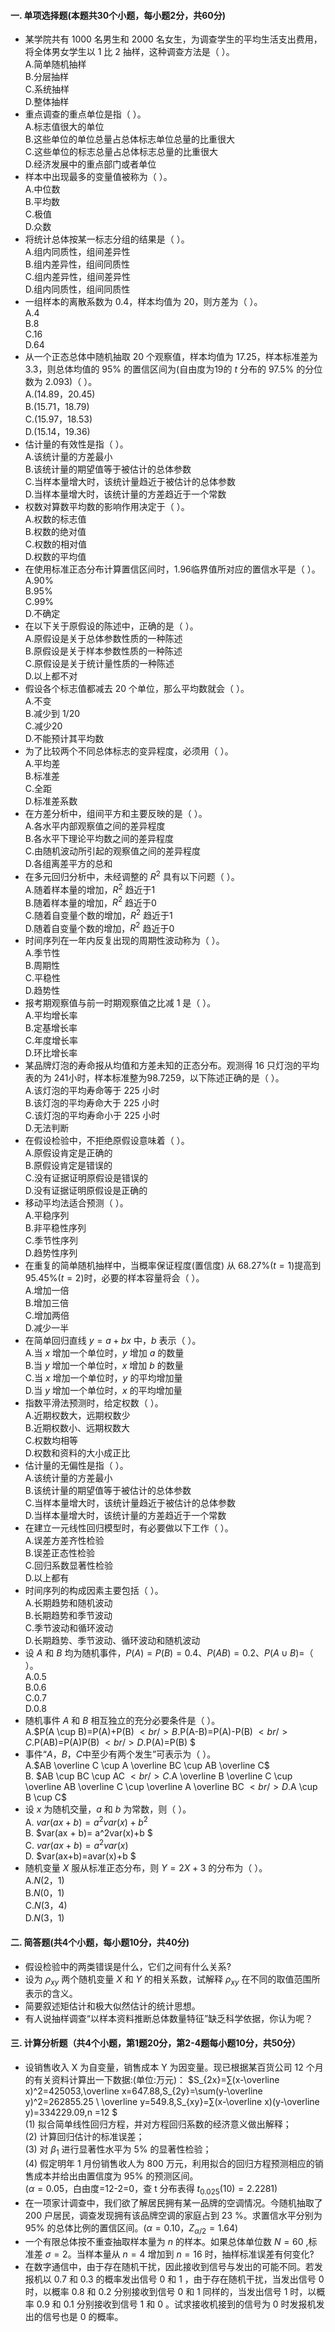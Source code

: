 #### 一. 单项选择题(本题共30个小题，每小题2分，共60分)


 -  某学院共有 1000 名男生和 2000 名女生，为调查学生的平均生活支出费用，将全体男女学生以 1 比 2 抽样，这种调查方法是（ ）。<br />A.简单随机抽样<br />B.分层抽样<br />C.系统抽样<br />D.整体抽样 
-  重点调查的重点单位是指（ ）。<br />A.标志值很大的单位<br />B.这些单位的单位总量占总体标志单位总量的比重很大<br />C.这些单位的标志总量占总体标志总量的比重很大<br />D.经济发展中的重点部门或者单位 
-  样本中出现最多的变量值被称为（ ）。<br />A.中位数<br />B.平均数<br />C.极值<br />D.众数 
-  将统计总体按某一标志分组的结果是（ ）。<br />A.组内同质性，组间差异性<br />B.组内差异性，组间同质性<br />C.组内差异性，组间差异性<br />D.组内同质性，组间同质性 
-  一组样本的离散系数为 0.4，样本均值为 20，则方差为（ ）。<br />A.4<br />B.8<br />C.16<br />D.64 
-  从一个正态总体中随机抽取 20 个观察值，样本均值为 17.25，样本标准差为 3.3，则总体均值的 95% 的置信区间为(自由度为19的 $t$ 分布的 97.5% 的分位数为 2.093)（ ）。<br />A.(14.89，20.45)<br />B.(15.71，18.79)<br />C.(15.97，18.53)<br />D.(15.14，19.36) 
-  估计量的有效性是指（ ）。<br />A.该统计量的方差最小<br />B.该统计量的期望值等于被估计的总体参数<br />C.当样本量增大时，该统计量趋近于被估计的总体参数<br />D.当样本量增大时，该统计量的方差趋近于一个常数 
-  权数对算数平均数的影响作用决定于（ ）。<br />A.权数的标志值<br />B.权数的绝对值<br />C.权数的相对值<br />D.权数的平均值 
-  在使用标准正态分布计算置信区间时，1.96临界值所对应的置信水平是（ ）。<br />A.90%<br />B.95%<br />C.99%<br />D.不确定 
-  在以下关于原假设的陈述中，正确的是（ ）。<br />A.原假设是关于总体参数性质的一种陈述<br />B.原假设是关于样本参数性质的一种陈述<br />C.原假设是关于统计量性质的一种陈述<br />D.以上都不对 
-  假设各个标志值都减去 20 个单位，那么平均数就会（ ）。<br />A.不变<br />B.减少到 1/20<br />C.减少20<br />D.不能预计其平均数 
-  为了比较两个不同总体标志的变异程度，必须用（ ）。<br />A.平均差<br />B.标准差<br />C.全距<br />D.标准差系数 
-  在方差分析中，组间平方和主要反映的是（ ）。<br />A.各水平内部观察值之间的差异程度<br />B.各水平下理论平均数之间的差异程度<br />C.由随机波动所引起的观察值之间的差异程度<br />D.各组离差平方的总和 
-  在多元回归分析中，未经调整的 $R^2$ 具有以下问题（ ）。<br />A.随着样本量的增加，$R^2$ 趋近于1<br />B.随着样本量的增加，$R^2$ 趋近于0<br />C.随着自变量个数的增加，$R^2$ 趋近于1<br />D.随着自变量个数的增加，$R^2$ 趋近于0 
-  时间序列在一年内反复出现的周期性波动称为（ ）。<br />A.季节性<br />B.周期性<br />C.平稳性<br />D.趋势性 
-  报考期观察值与前一时期观察值之比减 1 是（ ）。<br />A.平均增长率<br />B.定基增长率<br />C.年度增长率<br />D.环比增长率 
-  某品牌灯泡的寿命报从均值和方差未知的正态分布。观测得 16 只灯泡的平均表的为 241小时，样本标准整为98.7259，以下陈述正确的是（ ）。<br />A.该灯泡的平均寿命等于 225 小时<br />B.该灯泡的平均寿命大于 225 小时<br />C.该灯泡的平均寿命小于 225 小时<br />D.无法判断 
-  在假设检验中，不拒绝原假设意味着（ ）。<br />A.原假设肯定是正确的<br />B.原假设肯定是错误的<br />C.没有证据证明原假设是错误的<br />D.没有证据证明原假设是正确的 
-  移动平均法适合预测（ ）。<br />A.平稳序列<br />B.非平稳性序列<br />C.季节性序列<br />D.趋势性序列 
-  在重复的简单随机抽样中，当概率保证程度(置信度) 从 68.27%$(t=1)$提高到95.45%$(t=2)$时，必要的样本容量将会（ ）。<br />A.增加一倍<br />B.增加三倍<br />C.增加两倍<br />D.减少一半 
-  在简单回归直线 $y=a+bx$ 中，$b$ 表示（ ）。<br />A.当 $x$ 增加一个单位时，$y$ 增加 $a$ 的数量<br />B.当 $y$ 增加一个单位时，$x$ 增加 $b$ 的数量<br />C.当 $x$ 增加一个单位时，$y$ 的平均增加量<br />D.当 $y$ 增加一个单位时，$x$ 的平均增加量 
-  指数平滑法预测时，给定权数（ ）。<br />A.近期权数大，远期权数少<br />B.近期权数小、远期权数大<br />C.权数均相等<br />D.权数和资料的大小成正比 
-  估计量的无偏性是指（ ）。<br />A.该统计量的方差最小<br />B.该统计量的期望值等于被估计的总体参数<br />C.当样本量增大时，该统计量趋近于被估计的总体参数<br />D.当样本量增大时，该统计量的方差趋近于一个常数 
-  在建立一元线性回归模型时，有必要做以下工作（ ）。<br />A.误差方差齐性检验<br />B.误差正态性检验<br />C.回归系数显著性检验<br />D.以上都有 
-  时间序列的构成因素主要包括（ ）。<br />A.长期趋势和随机波动<br />B.长期趋势和季节波动<br />C.季节波动和循环波动<br />D.长期趋势、季节波动、循环波动和随机波动 
-  设 $A$ 和 $B$ 均为随机事件，$P(A)=P(B)=0.4、P(AB)=0.2、P(A \cup B)=$（ ）。<br />A.0.5<br />B.0.6<br />C.0.7<br />D.0.8 
-  随机事件 $A$ 和 $B$ 相互独立的充分必要条件是（ ）。<br />A.$P(A \cup B)=P(A)+P(B) $<br />B.$P(A-B)=P(A)-P(B) $<br />C.$P(AB)=P(A)P(B) $<br />D.$P(A)=P(B) $ 
-  事件“$A，B，C$中至少有两个发生”可表示为（ ）。<br />A.$AB \overline C \cup A  \overline BC \cup AB  \overline C$<br />B. $AB \cup BC \cup AC $<br />C.$A  \overline B  \overline C \cup  \overline AB \overline C \cup  \overline A  \overline BC $<br />D.$A \cup B \cup C$ 
-  设 $x$ 为随机交量，$a$ 和 $b$ 为常数，则（ ）。<br />A. $var(ax+b)=a^2var(x)+b^2$<br />B. $var(ax + b)= a^2var(x)+b $<br />C. $var(ax+b)=a^2 var(x)$<br />D. $var(ax+b)=avar(x)+b $ 
-  随机变量 $X$ 服从标准正态分布，则 $Y=2X+3$ 的分布为（ ）。<br />A.$N(2，1)$<br />B.$N(0，1)$<br />C.$N(3，4)$<br />D.$N(3，1)$ 


 #### 二. 简答题(共4个小题，每小题10分，共40分)


 - 假设检验中的两类错误是什么，它们之间有什么关系?
- 设为 $\rho_{xy }$ 两个随机变量 $X$ 和 $Y$ 的相关系数，试解释 $\rho_{xy }$ 在不同的取值范围所表示的含义。
- 简要叙述矩估计和极大似然估计的统计思想。
- 有人说抽样调查“以样本资料推断总体数量特征”缺乏科学依据，你认为呢？


 #### 三. 计算分析题（共4个小题，第1题20分，第2-4题每小题10分，共50分）


 -  设销售收入 X 为自变量，销售成本 Y 为因变量。现已根据某百货公司 12 个月的有关资料计算出一下数据:(单位:万元)： $S_{2x}=∑(x-\overline x)^2=425053,\overline x=647.88,S_{2y}=\sum(y-\overline y)^2=262855.25 \\ \overline y=549.8,S_{xy}=∑(x-\overline x)(y-\overline y)=334229.09,n =12
$<br />(1) 拟合简单线性回归方程，并对方程回归系数的经济意义做出解释；<br />(2) 计算回归估计的标准误差；<br />(3) 对 $\beta_1$ 进行显著性水平为 5% 的显著性检验；<br />(4) 假定明年 1 月份销售收人为 800 万元，利用拟合的回归方程预测相应的销售成本并给出由置信度为 95% 的预测区间。<br />($\alpha=0.05$，白由度=12-2=0，查 t 分布表得 $t_{0.025}(10)=2.2281$) 
-  在一项家计调查中，我们欲了解居民拥有某一品牌的空调情况。今随机抽取了 200 户居民，调查发现拥有该品牌空调的家庭占到 23 %。求置信水平分别为 95% 的总体比例的置信区间。$(\alpha=0.10，Z_{\alpha/2}=1.64)$ 
-  一个有限总体按不重查抽取样本量为 $n$ 的样本。如果总体单位数 $N=60$ ,标准差 $\sigma=2$。当样本量从 $n=4$ 增加到 $n=16$ 时，抽样标准误差有何变化? 
-  在数字通信中，由于存在随机干扰，因此接收到信号与发出的可能不同。若发报机以 0.7 和 0.3 的概率发出信号 0 和 1 ，由于存在随机干扰，当发出信号 0 时，以概率 0.8 和 0.2 分别接收到信号 0 和 1 同样的，当发出信号 1 时，以概率 0.9 和 0.1 分别接收到信号 1 和 0 。试求接收机接到的信号为 0 时发报机发出的信号也是 0 的概率。 
